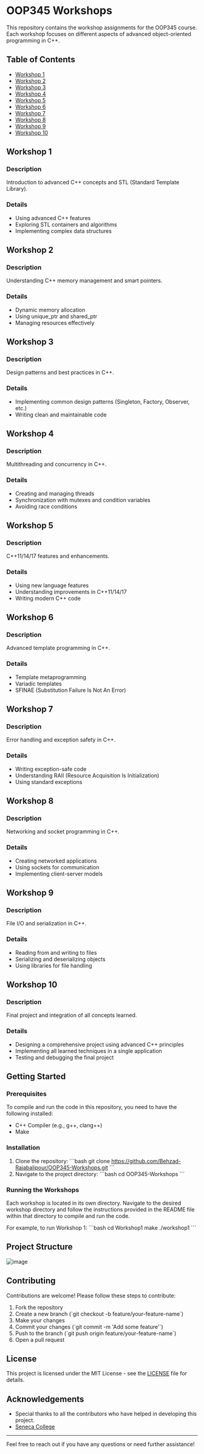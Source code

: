 
# OOP345 Workshops

This repository contains the workshop assignments for the OOP345 course. Each workshop focuses on different aspects of advanced object-oriented programming in C++.

## Table of Contents

- [Workshop 1](#workshop-1)
- [Workshop 2](#workshop-2)
- [Workshop 3](#workshop-3)
- [Workshop 4](#workshop-4)
- [Workshop 5](#workshop-5)
- [Workshop 6](#workshop-6)
- [Workshop 7](#workshop-7)
- [Workshop 8](#workshop-8)
- [Workshop 9](#workshop-9)
- [Workshop 10](#workshop-10)

## Workshop 1

### Description
Introduction to advanced C++ concepts and STL (Standard Template Library).

### Details
- Using advanced C++ features
- Exploring STL containers and algorithms
- Implementing complex data structures

## Workshop 2

### Description
Understanding C++ memory management and smart pointers.

### Details
- Dynamic memory allocation
- Using unique_ptr and shared_ptr
- Managing resources effectively

## Workshop 3

### Description
Design patterns and best practices in C++.

### Details
- Implementing common design patterns (Singleton, Factory, Observer, etc.)
- Writing clean and maintainable code

## Workshop 4

### Description
Multithreading and concurrency in C++.

### Details
- Creating and managing threads
- Synchronization with mutexes and condition variables
- Avoiding race conditions

## Workshop 5

### Description
C++11/14/17 features and enhancements.

### Details
- Using new language features
- Understanding improvements in C++11/14/17
- Writing modern C++ code

## Workshop 6

### Description
Advanced template programming in C++.

### Details
- Template metaprogramming
- Variadic templates
- SFINAE (Substitution Failure Is Not An Error)

## Workshop 7

### Description
Error handling and exception safety in C++.

### Details
- Writing exception-safe code
- Understanding RAII (Resource Acquisition Is Initialization)
- Using standard exceptions

## Workshop 8

### Description
Networking and socket programming in C++.

### Details
- Creating networked applications
- Using sockets for communication
- Implementing client-server models

## Workshop 9

### Description
File I/O and serialization in C++.

### Details
- Reading from and writing to files
- Serializing and deserializing objects
- Using libraries for file handling

## Workshop 10

### Description
Final project and integration of all concepts learned.

### Details
- Designing a comprehensive project using advanced C++ principles
- Implementing all learned techniques in a single application
- Testing and debugging the final project

## Getting Started

### Prerequisites

To compile and run the code in this repository, you need to have the following installed:

- C++ Compiler (e.g., g++, clang++)
- Make

### Installation

1. Clone the repository:
   \`\`\`bash
   git clone https://github.com/Behzad-Rajabalipour/OOP345-Workshops.git
   \`\`\`
2. Navigate to the project directory:
   \`\`\`bash
   cd OOP345-Workshops
   \`\`\`

### Running the Workshops

Each workshop is located in its own directory. Navigate to the desired workshop directory and follow the instructions provided in the README file within that directory to compile and run the code.

For example, to run Workshop 1:
   \`\`\`bash
   cd Workshop1
   make
   ./workshop1
   \`\`\`

## Project Structure

![image](https://github.com/Behzad-Rajabalipour/OOP345-Workshops/assets/115672803/9b3ec771-3485-4fb6-a1ef-20b5ea800305)

## Contributing

Contributions are welcome! Please follow these steps to contribute:

1. Fork the repository
2. Create a new branch (\`git checkout -b feature/your-feature-name\`)
3. Make your changes
4. Commit your changes (\`git commit -m 'Add some feature'\`)
5. Push to the branch (\`git push origin feature/your-feature-name\`)
6. Open a pull request

## License

This project is licensed under the MIT License - see the [LICENSE](LICENSE) file for details.

## Acknowledgements

- Special thanks to all the contributors who have helped in developing this project.
- [Seneca College](https://www.senecacollege.ca/)

---

Feel free to reach out if you have any questions or need further assistance!
